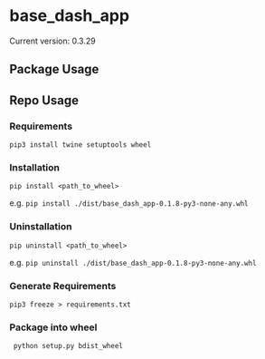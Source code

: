 ﻿# base_dash_app

Current version: 0.3.29

## Package Usage


## Repo Usage

### Requirements
`pip3 install twine setuptools wheel`

### Installation
`pip install <path_to_wheel>`

e.g. `pip install ./dist/base_dash_app-0.1.8-py3-none-any.whl`

### Uninstallation
`pip uninstall <path_to_wheel>`

e.g. `pip uninstall ./dist/base_dash_app-0.1.8-py3-none-any.whl`

### Generate Requirements
`pip3 freeze > requirements.txt`

### Package into wheel
` python setup.py bdist_wheel`
